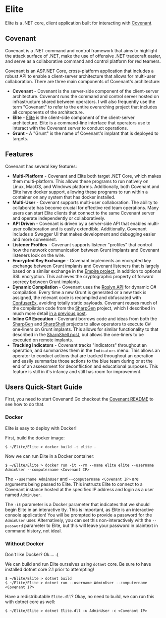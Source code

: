 # Elite

Elite is a .NET core, client application built for interacting with [Covenant](https://github.com/cobbr/Covenant).

## Covenant

Covenant is a .NET command and control framework that aims to highlight the attack surface of .NET, make the use of offensive .NET tradecraft easier, and serve as a collaborative command and control platform for red teamers.

Covenant is an ASP.NET Core, cross-platform application that includes a robust API to enable a client-server architecture that allows for multi-user collaboration. There are three main components of Covenant's architecture:

* **Covenant** - Covenant is the server-side component of the client-server architecture. Covenant runs the command and control server hosted on infrastructure shared between operators. I will also frequently use the term "Covenant" to refer to the entire overarching project that includes all components of the architecture.
* **Elite** - [Elite](https://github.com/cobbr/Elite) is the client-side component of the client-server architecture. Elite is a command-line interface that operators use to interact with the Covenant server to conduct operations.
* **Grunt** - A "Grunt" is the name of Covenant's implant that is deployed to targets.

## Features

Covenant has several key features:

* **Multi-Platform** - Covenant and Elite both target .NET Core, which makes them multi-platform. This allows these programs to run natively on Linux, MacOS, and Windows platforms. Additionally, both Covenant and Elite have docker support, allowing these programs to run within a container on any system that has docker installed.
* **Multi-User** - Covenant supports multi-user collaboration. The ability to collaborate has become crucial for effective red team operations. Many users can start Elite clients that connect to the same Covenant server and operate independently or collaboratively.
* **API Driven** - Covenant is driven by a server-side API that enables multi-user collaboration and is easily extendible. Additionally, Covenant includes a Swagger UI that makes development and debugging easier and more convenient.
* **Listener Profiles** - Covenant supports listener "profiles" that control how the network communication between Grunt implants and Covenant listeners look on the wire.
* **Encrypted Key Exchange** - Covenant implements an encrypted key exchange between Grunt implants and Covenant listeners that is largely based on a similar exchange in the [Empire project](https://github.com/EmpireProject/Empire), in addition to optional SSL encryption. This achieves the cryptographic property of forward secrecy between Grunt implants.
* **Dynamic Compilation** - Covenant uses the [Roslyn API](https://github.com/dotnet/roslyn) for dynamic C# compilation. Every time a new Grunt is generated or a new task is assigned, the relevant code is recompiled and obfuscated with [ConfuserEx](https://github.com/mkaring/ConfuserEx), avoiding totally static payloads. Covenant reuses much of the compilation code from the [SharpGen](https://github.com/cobbr/sharpgen) project, which I described in much more detail [in a previous post](https://cobbr.io/SharpGen.html).
* **Inline C# Execution** - Covenant borrows code and ideas from both the [SharpGen](https://github.com/cobbr/sharpgen) and [SharpShell](https://github.com/cobbr/sharpshell) projects to allow operators to execute C# one-liners on Grunt implants. This allows for similar functionality to that described in the [SharpShell post](https://cobbr.io/SharpShell.html), but allows the one-liners to be executed on remote implants.
* **Tracking Indicators** - Covenant tracks "indicators" throughout an operation, and summarizes them in the `Indicators` menu. This allows an operator to conduct actions that are tracked throughout an operation and easily summarize those actions to the blue team during or at the end of an assessment for deconfliction and educational purposes. This feature is still in it's infancy and still has room for improvement.

## Users Quick-Start Guide

First, you need to start Covenant! Go checkout the [Covenant README](https://github.com/cobbr/Covenant/blob/master/README.md) to see how to do that.

### Docker

Elite is easy to deploy with Docker!

First, build the docker image:
```
$ ~/Elite/Elite > docker build -t elite .
```

Now we can run Elite in a Docker container:
```
$ ~/Elite/Elite > docker run -it --rm --name elite elite --username AdminUser --computername <Covenant IP>
```
The `--username AdminUser` and `--computername <Covenant IP>` are arguments being passed to Elite. This instructs Elite to connect to a Covenant instance hosted at the specifiec IP address and login as a user named `AdminUser`.

The `-it` parameter is a Docker parameter that indicates that we should begin Elite in an interactive tty. This is important, as Elite is an interactive console application! You will be prompted to provide a password for the `AdminUser` user. Alternatively, you can set this non-interactively with the `--password` parameter to Elite, but this will leave your password in plaintext in command history, not ideal.

### Without Docker

Don't like Docker? Ok.... :(

We can build and run Elite ourselves using `dotnet` core. Be sure to have installed dotnet core 2.1 prior to attempting!
```
$ ~/Elite/Elite > dotnet build
$ ~/Elite/Elite > dotnet run --username AdminUser --computername <Covenant IP>
```

Have a redistributable `Elite.dll`? Okay, no need to build, we can run this with dotnet core as well:
```
$ ~/Elite/Elite > dotnet Elite.dll -u AdminUser -c <Covenant IP>
```

